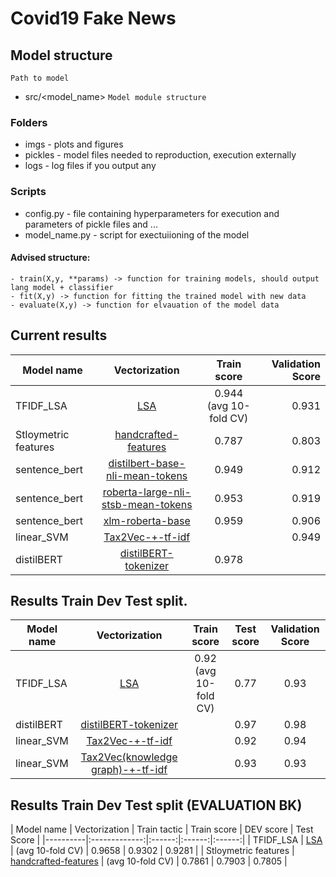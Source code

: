 # Covid19 Fake News


## Model structure
`` Path to model ``
- src/<model_name>
`` Model module structure ``
### Folders
- imgs - plots and figures
- pickles - model files needed to reproduction, execution externally
- logs - log files if you output any
### Scripts
- config.py - file containing hyperparameters for execution and parameters of pickle files and ... 
- model_name.py - script for exectuiioning of the model

#### Advised structure: 
    - train(X,y, **params) -> function for training models, should output lang model + classifier
    - fit(X,y) -> function for fitting the trained model with new data
    - evaluate(X,y) -> function for elvauation of the model data

## Current results

| Model name   |      Vectorization      |  Train score | Validation Score |
|----------|:-------------:|:------:|------:|
| TFIDF_LSA |  [LSA](./src/lsa_baseline/README.md) | 0.944 (avg 10-fold CV)  | 0.931 |
| Stloymetric features | [handcrafted-features](./src/statistical_baseline/README.md) |    0.787 |0.803 |
| sentence_bert | [distilbert-base-nli-mean-tokens](./src/sentence_bert/sentence_transformers/README.md) | 0.949 |  0.912 |
| sentence_bert | [roberta-large-nli-stsb-mean-tokens](./src/sentence_bert/sentence_transformers/README.md) | 0.953 |  0.919 |
| sentence_bert | [xlm-roberta-base](./src/sentence_bert/sentence_transformers/README.md) | 0.959 |  0.906 |
| linear_SVM | [Tax2Vec-+-tf-idf](./src/tax2vec/README.md) |     | 0.949 |  
| distilBERT | [distilBERT-tokenizer](./src/distilBERT/README.md) | 0.978 |  |  


## Results Train Dev Test split.

| Model name   |      Vectorization      |  Train score | Test score |  Validation Score |
|----------|:-------------:|:------:|:------:|:------:|
| TFIDF_LSA |  [LSA](./src/lsa_baseline/README.md) | 0.92 (avg 10-fold CV) | 0.77 | 0.93 |
| distilBERT | [distilBERT-tokenizer](./src/distilBERT/README.md) |  | 0.97 | 0.98 | 
| linear_SVM | [Tax2Vec-+-tf-idf](./src/tax2vec/README.md) |    | 0.92 | 0.94 |
| linear_SVM | [Tax2Vec(knowledge graph)-+-tf-idf](./src/tax2vec_knowledge_graphs/README.md) |    | 0.93 | 0.93 |





## Results Train Dev Test split (EVALUATION BK)

| Model name   |      Vectorization      |   Train tactic | Train score | DEV score |  Test Score |
|----------|:-------------:|:------:|:------:|:------:|
| TFIDF_LSA |  [LSA](./src/lsa_baseline/README.md) | (avg 10-fold CV) |  0.9658 | 0.9302 | 0.9281 |
| Stloymetric features | [handcrafted-features](./src/statistical_baseline/README.md) | (avg 10-fold CV) | 0.7861 | 0.7903 | 0.7805 |
